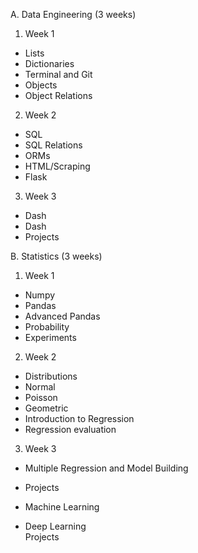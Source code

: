 A. Data Engineering (3 weeks)
1. Week 1
* Lists
* Dictionaries
* Terminal and Git  
* Objects
* Object Relations

2. Week 2  
* SQL  
* SQL Relations
* ORMs
* HTML/Scraping
* Flask
3. Week 3
* Dash  
* Dash
* Projects

B. Statistics (3 weeks)

1. Week 1
* Numpy
* Pandas  
* Advanced Pandas
* Probability
* Experiments
2. Week 2
* Distributions
* Normal
* Poisson
* Geometric
* Introduction to Regression
* Regression evaluation  
3. Week 3  
* Multiple Regression and Model Building
* Projects

* Machine Learning  
* Deep Learning  
  Projects
